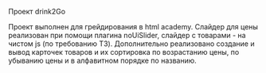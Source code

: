 Проект drink2Go

Проект выполнен для грейдирования в html academy. Слайдер для цены реализован при помощи плагина noUiSlider, слайдер с товарами - на чистом js (по требованию ТЗ). Дополнительно реализовано создание и вывод карточек товаров и их сортировка по возрастанию цены, по убыванию цены и в алфавитном порядке по названию. 

